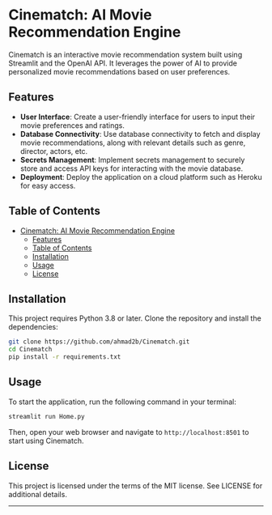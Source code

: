 # Cinematch: AI Movie Recommendation Engine

Cinematch is an interactive movie recommendation system built using Streamlit and the OpenAI API. It leverages the power of AI to provide personalized movie recommendations based on user preferences.

## Features

- **User Interface**: Create a user-friendly interface for users to input their movie preferences and ratings.
- **Database Connectivity**: Use database connectivity to fetch and display movie recommendations, along with relevant details such as genre, director, actors, etc.
- **Secrets Management**: Implement secrets management to securely store and access API keys for interacting with the movie database.
- **Deployment**: Deploy the application on a cloud platform such as Heroku for easy access.

## Table of Contents

- [Cinematch: AI Movie Recommendation Engine](#cinematch-ai-movie-recommendation-engine)
  - [Features](#features)
  - [Table of Contents](#table-of-contents)
  - [Installation](#installation)
  - [Usage](#usage)
  - [License](#license)

## Installation

This project requires Python 3.8 or later. Clone the repository and install the dependencies:

```sh
git clone https://github.com/ahmad2b/Cinematch.git
cd Cinematch
pip install -r requirements.txt
```

## Usage

To start the application, run the following command in your terminal:

```sh
streamlit run Home.py
```

Then, open your web browser and navigate to `http://localhost:8501` to start using Cinematch.

## License

This project is licensed under the terms of the MIT license. See LICENSE for additional details.

---
